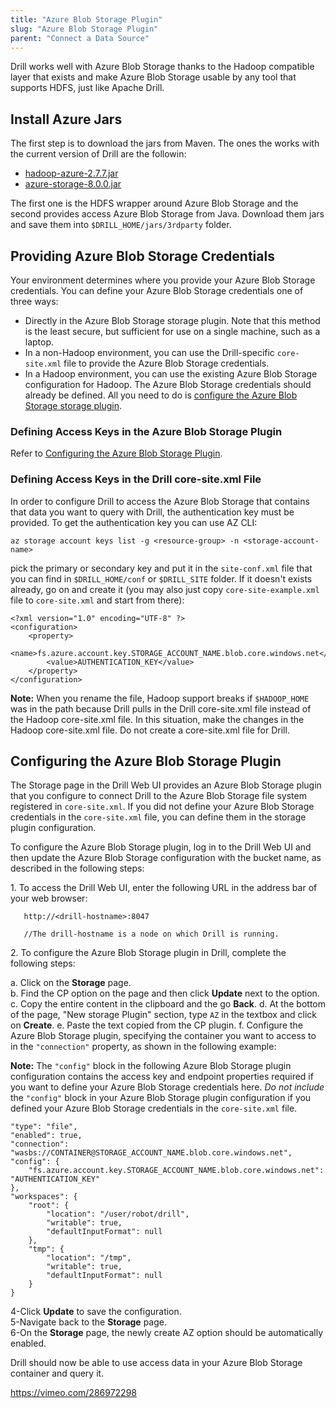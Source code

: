 ```yaml
---
title: "Azure Blob Storage Plugin"
slug: "Azure Blob Storage Plugin"
parent: "Connect a Data Source"
---
```

Drill works well with Azure Blob Storage thanks to the Hadoop compatible layer that exists and make Azure Blob Storage usable by any tool that supports HDFS, just like Apache Drill.

## Install Azure Jars

The first step is to download the jars from Maven. The ones the works with the current version of Drill are the followin:


* [hadoop-azure-2.7.7.jar](https://repo1.maven.org/maven2/org/apache/hadoop/hadoop-azure/2.7.7/hadoop-azure-2.7.7.jar)
* [azure-storage-8.0.0.jar](https://repo1.maven.org/maven2/com/microsoft/azure/azure-storage/8.0.0/azure-storage-8.0.0.jar)


The first one is the HDFS wrapper around Azure Blob Storage and the second provides access Azure Blob Storage from Java. Download them jars and save them into `$DRILL_HOME/jars/3rdparty` folder.

## Providing Azure Blob Storage Credentials  

Your environment determines where you provide your Azure Blob Storage credentials. You can define your Azure Blob Storage credentials one of three ways:  

- Directly in the Azure Blob Storage storage plugin. Note that this method is the least secure, but sufficient for use on a single machine, such as a laptop.  
- In a non-Hadoop environment, you can use the Drill-specific `core-site.xml` file to provide the Azure Blob Storage credentials.  
- In a Hadoop environment, you can use the existing Azure Blob Storage configuration for Hadoop. The Azure Blob Storage credentials should already be defined. All you need to do is [configure the Azure Blob Storage storage plugin]({{site.baseurl}}/docs/azure-blob-storage-plugin/#configuring-the-azure-blob-storage-plugin).  

### Defining Access Keys in the Azure Blob Storage Plugin  

Refer to [Configuring the Azure Blob Storage Plugin]({{site.baseurl}}/docs/azure-blob-storage-plugin/#configuring-the-azure-blob-storage-plugin). 

### Defining Access Keys in the Drill core-site.xml File

In order to configure Drill to access the Azure Blob Storage that contains that data you want to query with Drill, the authentication key must be provided. To get the authentication key you can use AZ CLI:

	az storage account keys list -g <resource-group> -n <storage-account-name>

pick the primary or secondary key and put it in the `site-conf.xml` file that you can find in `$DRILL_HOME/conf` or `$DRILL_SITE` folder. If it doesn't exists already, go on and create it (you may also just copy `core-site-example.xml` file to `core-site.xml` and start from there):

	<?xml version="1.0" encoding="UTF-8" ?>
	<configuration>
		<property>
			<name>fs.azure.account.key.STORAGE_ACCOUNT_NAME.blob.core.windows.net</name>
			<value>AUTHENTICATION_KEY</value>
		</property>
	</configuration>

**Note:** When you rename the file, Hadoop support breaks if `$HADOOP_HOME` was in the path because Drill pulls in the Drill core-site.xml file instead of the Hadoop core-site.xml file. In this situation, make the changes in the Hadoop core-site.xml file. Do not create a core-site.xml file for Drill.  

## Configuring the Azure Blob Storage Plugin

The Storage page in the Drill Web UI provides an Azure Blob Storage plugin that you configure to connect Drill to the Azure Blob Storage file system registered in `core-site.xml`. If you did not define your Azure Blob Storage credentials in the `core-site.xml` file, you can define them in the storage plugin configuration.   

To configure the Azure Blob Storage plugin, log in to the Drill Web UI and then update the Azure Blob Storage configuration with the bucket name, as described in the following steps:   

1\. To access the Drill Web UI, enter the following URL in the address bar of your web browser:  

       http://<drill-hostname>:8047  
  
       //The drill-hostname is a node on which Drill is running.  

2\. To configure the Azure Blob Storage plugin in Drill, complete the following steps:  

   a\. Click on the **Storage** page.  
   b\. Find the CP option on the page and then click **Update** next to the option.  
   c\. Copy the entire content in the clipboard and the go **Back**.
   d\. At the bottom of the page, "New storage Plugin" section, type `AZ` in the textbox and click on **Create**.
   e\. Paste the text copied from the CP plugin.
   f\. Configure the Azure Blob Storage plugin, specifying the container you want to access to in the `"connection"` property, as shown in the following example:  

**Note:** The `"config"` block in the following Azure Blob Storage plugin configuration contains the access key and endpoint properties required if you want to define your Azure Blob Storage credentials here. *Do not include* the `"config"` block in your Azure Blob Storage plugin configuration if you defined your Azure Blob Storage credentials in the `core-site.xml` file.   
    
	"type": "file",
	"enabled": true,
	"connection": "wasbs://CONTAINER@STORAGE_ACCOUNT_NAME.blob.core.windows.net",
	"config": {
		"fs.azure.account.key.STORAGE_ACCOUNT_NAME.blob.core.windows.net": "AUTHENTICATION_KEY"
	},
	"workspaces": {
		"root": {
			"location": "/user/robot/drill",
			"writable": true,
			"defaultInputFormat": null
		},
		"tmp": {
			"location": "/tmp",
			"writable": true,
			"defaultInputFormat": null
		}
	}
                   
4-Click **Update** to save the configuration.  
5-Navigate back to the **Storage** page.  
6-On the **Storage** page, the newly create AZ option should be automatically enabled.  
	
Drill should now be able to use access data in your Azure Blob Storage container and query it.

https://vimeo.com/286972298 